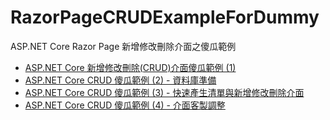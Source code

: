 # RazorPageCRUDExampleForDummy
ASP.NET Core Razor Page 新增修改刪除介面之傻瓜範例

* [ASP.NET Core 新增修改刪除(CRUD)介面傻瓜範例 (1)](https://blog.darkthread.net/blog/razor-page-crud-example-1/)
* [ASP.NET Core CRUD 傻瓜範例 (2) - 資料庫準備](https://blog.darkthread.net/blog/razor-page-crud-example-2/)
* [ASP.NET Core CRUD 傻瓜範例 (3) - 快速產生清單與新增修改刪除介面](https://blog.darkthread.net/blog/razor-page-crud-example-3/)
* [ASP.NET Core CRUD 傻瓜範例 (4) - 介面客製調整](https://blog.darkthread.net/blog/razor-page-crud-example-4/)
